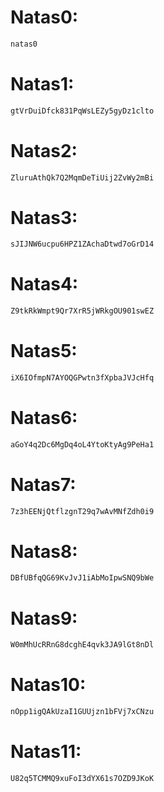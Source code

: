 # Natas0:
```txt
natas0
```

# Natas1:
```txt
gtVrDuiDfck831PqWsLEZy5gyDz1clto
```

# Natas2:
```txt
ZluruAthQk7Q2MqmDeTiUij2ZvWy2mBi
```

# Natas3:
```txt
sJIJNW6ucpu6HPZ1ZAchaDtwd7oGrD14
```

# Natas4:
```txt
Z9tkRkWmpt9Qr7XrR5jWRkgOU901swEZ
```

# Natas5:
```txt
iX6IOfmpN7AYOQGPwtn3fXpbaJVJcHfq
```

# Natas6:
```txt
aGoY4q2Dc6MgDq4oL4YtoKtyAg9PeHa1
```

# Natas7:
```txt
7z3hEENjQtflzgnT29q7wAvMNfZdh0i9
```

# Natas8:
```txt
DBfUBfqQG69KvJvJ1iAbMoIpwSNQ9bWe
```

# Natas9:
```txt
W0mMhUcRRnG8dcghE4qvk3JA9lGt8nDl
```

# Natas10:
```txt
nOpp1igQAkUzaI1GUUjzn1bFVj7xCNzu
```

# Natas11:
```txt
U82q5TCMMQ9xuFoI3dYX61s7OZD9JKoK
```